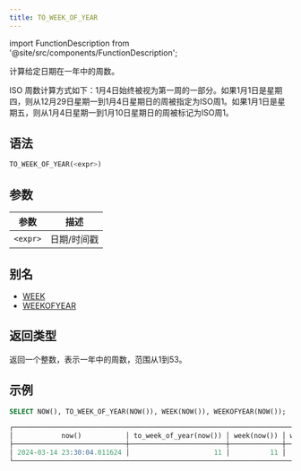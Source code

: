 ```yaml
---
title: TO_WEEK_OF_YEAR
---
```

import FunctionDescription from '@site/src/components/FunctionDescription';

<FunctionDescription description="引入或更新: v1.2.151"/>

计算给定日期在一年中的周数。

ISO 周数计算方式如下：1月4日始终被视为第一周的一部分。如果1月1日是星期四，则从12月29日星期一到1月4日星期日的周被指定为ISO周1。如果1月1日是星期五，则从1月4日星期一到1月10日星期日的周被标记为ISO周1。

## 语法

```sql
TO_WEEK_OF_YEAR(<expr>)
```

## 参数

| 参数       | 描述         |
|-----------|--------------|
| `<expr>`  | 日期/时间戳  |

## 别名

- [WEEK](week.md)
- [WEEKOFYEAR](weekofyear.md)

## 返回类型

返回一个整数，表示一年中的周数，范围从1到53。

## 示例

```sql
SELECT NOW(), TO_WEEK_OF_YEAR(NOW()), WEEK(NOW()), WEEKOFYEAR(NOW());

┌───────────────────────────────────────────────────────────────────────────────────────┐
│            now()           │ to_week_of_year(now()) │ week(now()) │ weekofyear(now()) │
├────────────────────────────┼────────────────────────┼─────────────┼───────────────────┤
│ 2024-03-14 23:30:04.011624 │                     11 │          11 │                11 │
└───────────────────────────────────────────────────────────────────────────────────────┘
```